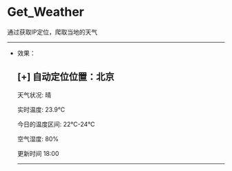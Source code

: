 # Get_Weather
通过获取IP定位，爬取当地的天气

***

* 效果：

    [+] 自动定位位置：北京
    -------------------------
    
    天气状况: 晴
    
    实时温度: 23.9℃
    
    今日的温度区间: 22℃-24℃
    
    空气湿度: 80%
    
    更新时间 18:00
    
    -------------------------

